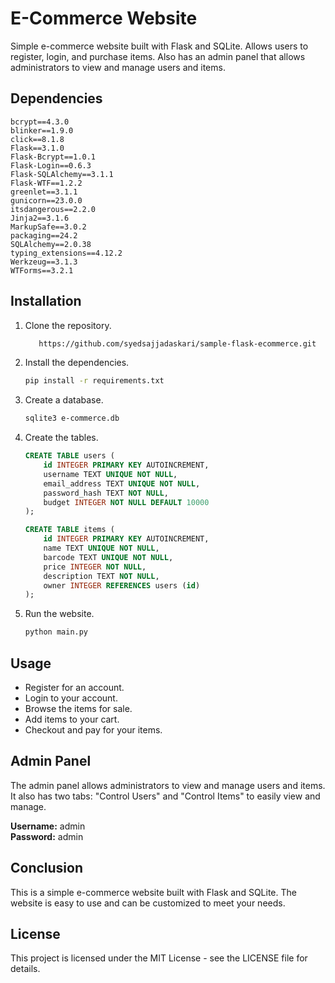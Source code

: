 # E-Commerce Website

Simple e-commerce website built with Flask and SQLite. Allows users to register, login, and purchase items. Also has an admin panel that allows administrators to view and manage users and items.

## Dependencies
```
bcrypt==4.3.0
blinker==1.9.0
click==8.1.8
Flask==3.1.0
Flask-Bcrypt==1.0.1
Flask-Login==0.6.3
Flask-SQLAlchemy==3.1.1
Flask-WTF==1.2.2
greenlet==3.1.1
gunicorn==23.0.0
itsdangerous==2.2.0
Jinja2==3.1.6
MarkupSafe==3.0.2
packaging==24.2
SQLAlchemy==2.0.38
typing_extensions==4.12.2
Werkzeug==3.1.3
WTForms==3.2.1
```

## Installation
1. Clone the repository.
   ```bash
      https://github.com/syedsajjadaskari/sample-flask-ecommerce.git
   ```
2. Install the dependencies.
   ```bash
   pip install -r requirements.txt
   ```
3. Create a database.
   ```bash
   sqlite3 e-commerce.db
   ```
4. Create the tables.
   ```sql
   CREATE TABLE users (
       id INTEGER PRIMARY KEY AUTOINCREMENT,
       username TEXT UNIQUE NOT NULL,
       email_address TEXT UNIQUE NOT NULL,
       password_hash TEXT NOT NULL,
       budget INTEGER NOT NULL DEFAULT 10000
   );
   
   CREATE TABLE items (
       id INTEGER PRIMARY KEY AUTOINCREMENT,
       name TEXT UNIQUE NOT NULL,
       barcode TEXT UNIQUE NOT NULL,
       price INTEGER NOT NULL,
       description TEXT NOT NULL,
       owner INTEGER REFERENCES users (id)
   );
   ```
5. Run the website.
   ```bash
   python main.py
   ```

## Usage
- Register for an account.
- Login to your account.
- Browse the items for sale.
- Add items to your cart.
- Checkout and pay for your items.

## Admin Panel
The admin panel allows administrators to view and manage users and items. It also has two tabs: "Control Users" and "Control Items" to easily view and manage.

**Username:** admin  
**Password:** admin  

## Conclusion
This is a simple e-commerce website built with Flask and SQLite. The website is easy to use and can be customized to meet your needs.

## License
This project is licensed under the MIT License - see the LICENSE file for details.

